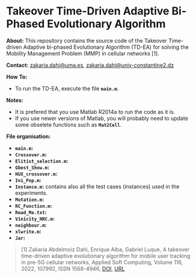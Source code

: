 # Takeover Time-Driven Adaptive Bi-Phased Evolutionary Algorithm 
**About:** This repository contains the source code of the Takeover Time-driven Adaptive bi-phased Evolutionary Algorithm (TD-EA) for solving the Mobility Management Problem (MMP) in cellular networks [1]. 

**Contact:** zakaria.dahi@uma.es, zakaria.dahi@univ-constantine2.dz

**How To:**
- To run the TD-EA, execute the file **```main.m```**.

**Notes:**
- It is prefered that you use Matlab R2014a to run the code as it is. 
- If you use newer versions of Matlab, you will probably need to update some obselete functions such as **```Mat2Cell```**.

**File organisation:**
- **```main.m```:**
- **```Crossover.m```:**
- **```Elitist_selection.m```:**
- **```Gbest_Show.m```:**
- **```HUX_crossover.m```:**
- **```Ini_Pop.m```:**
- **```Instance.m```:** contains also all the test cases (instances) used in the experiments.
- **```Mutation.m```:**
- **```RC_Function.m```:**
- **```Read_Me.txt```:**
- **```Vinicity_NRC.m```:**
- **```neighbour.m```:**
- **```xlwrite.m```:**
- **```Jar```:**

> [1] Zakaria Abdelmoiz Dahi, Enrique Alba, Gabriel Luque, A takeover time-driven adaptive evolutionary algorithm for mobile user tracking in pre-5G cellular networks, Applied Soft Computing, Volume 116, 2022, 107992, ISSN 1568-4946, [DOI](https://doi.org/10.1016/j.asoc.2021.107992), [URL](https://www.sciencedirect.com/science/article/pii/S1568494621009145)
